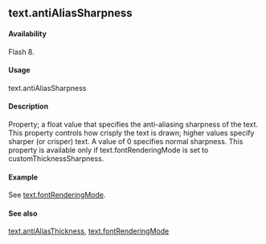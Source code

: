 ## text.antiAliasSharpness

#### Availability

Flash 8.

#### Usage

text.antiAliasSharpness

#### Description

Property; a float value that specifies the anti-aliasing sharpness of the text. This property controls how crisply the text is drawn; higher values specify sharper (or crisper) text. A value of 0 specifies normal sharpness. This property is available only if text.fontRenderingMode is set to customThicknessSharpness.

#### Example

See [text.fontRenderingMode](../Text_object/text10.md).

#### See also

[text.antiAliasThickness](../Text_object/text2.md), [text.fontRenderingMode](../Text_object/text10.md)

<span id="text.antiAliasThickness" class="anchor"></span>
